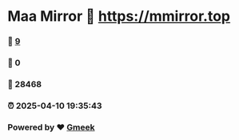 # Maa Mirror :link: https://mmirror.top 
### :page_facing_up: [9](https://mmirror.top/tag.html) 
### :speech_balloon: 0 
### :hibiscus: 28468 
### :alarm_clock: 2025-04-10 19:35:43 
### Powered by :heart: [Gmeek](https://github.com/Meekdai/Gmeek)
